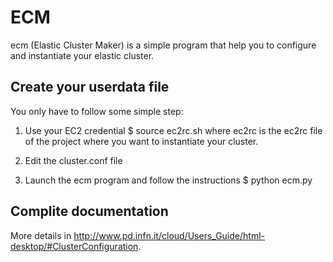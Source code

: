 # ECM 

ecm (Elastic Cluster Maker) is a simple program that help you to configure and instantiate your elastic cluster.

## Create your userdata file

You only have to follow some simple step:

1. Use your EC2 credential
$ source ec2rc.sh
where ec2rc is the ec2rc file of the project where you want to instantiate your cluster.

2. Edit the cluster.conf file

3. Launch the ecm program and follow the instructions
$ python ecm.py 

## Complite documentation

More details in http://www.pd.infn.it/cloud/Users_Guide/html-desktop/#ClusterConfiguration.
